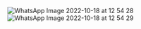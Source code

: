 ![WhatsApp Image 2022-10-18 at 12 54 28](https://user-images.githubusercontent.com/115450488/196341355-ecffb3bf-5abe-4419-a1d9-20889912c7a9.jpeg)
![WhatsApp Image 2022-10-18 at 12 54 29](https://user-images.githubusercontent.com/115450488/196341367-69d57903-a013-43da-b7eb-ef2ae3d265b1.jpeg)
